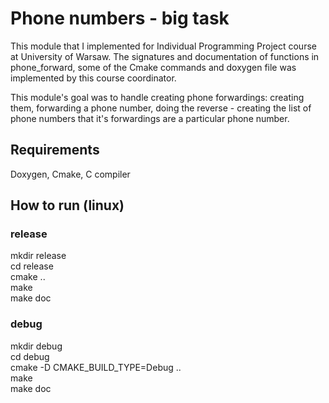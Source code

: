 # Phone numbers - big task

This module that I implemented for Individual Programming Project course at University of Warsaw.
The signatures and documentation of functions in phone_forward, some of the Cmake commands and doxygen file was implemented by this course coordinator.

This module's goal was to handle creating phone forwardings: creating them, forwarding a phone number, doing the reverse - creating the list of phone numbers that it's forwardings are a particular phone number.

## Requirements
Doxygen, Cmake, C compiler

## How to run (linux)

### release
mkdir release <br />
cd release <br />
cmake .. <br />
make <br />
make doc <br />

### debug
mkdir debug <br />
cd debug <br />
cmake -D CMAKE_BUILD_TYPE=Debug .. <br />
make <br />
make doc <br />
